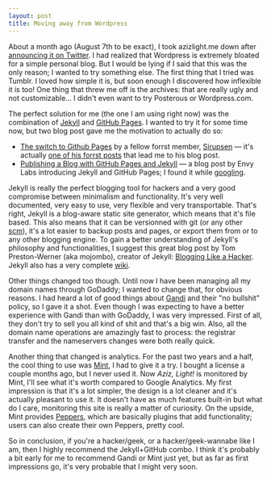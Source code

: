 ```yaml
---
layout: post
title: Moving away from Wordpress
---
```


About a month ago (August 7th to be exact), I took azizlight.me down after [announcing it on Twitter](http://twitter.com/aziz_light/status/20543062082). I had realized that Wordpress is extremely bloated for a simple personal blog. But I would be lying if I said that this was the only reason; I wanted to try something else. The first thing that I tried was Tumblr. I loved how simple it is, but soon enough I discovered how inflexible it is too! One thing that threw me off is the archives: that are really ugly and not customizable&#8230; I didn't even want to try Posterous or Wordpress.com.

The perfect solution for me (the one I am using right now) was the combination of [Jekyll](http://tom.preston-werner.com/jekyll/) and [GitHub Pages](http://pages.github.com/). I wanted to try it for some time now, but two blog post gave me the motivation to actually do so:

* [The switch to Github Pages](http://sirupsen.github.com/the-switch-to-github-pages/) by a fellow forrst member, [Sirupsen](http://forrst.com/people/sirupsen) &mdash; it's actually [one of his forrst posts](http://forrst.com/posts/Sirupsen_and_his_codeabouts-eJb) that lead me to his blog post.
* [Publishing a Blog with GitHub Pages and Jekyll](http://blog.envylabs.com/2009/08/publishing-a-blog-with-github-pages-and-jekyll/) &mdash; a blog post by Envy Labs introducing Jekyll and GitHub Pages; I found it while [googling](http://www.google.com/search?q=jekyll+github+pages).

Jekyll is really the perfect blogging tool for hackers and a very good compromise between minimalism and functionality. It's very well documented, very easy to use, very flexible and very transportable. That's right, Jekyll is a blog-aware static site generator, which means that it's file based. This also means that it can be versionned with git (or any other [scm](http://en.wikipedia.org/wiki/Comparison_of_revision_control_software)), it's a lot easier to backup posts and pages, or export them from or to any other blogging engine. To gain a better understanding of Jekyll's philosophy and functionalities, I suggest this great blog post by Tom Preston-Werner (aka mojombo), creator of Jekyll: [Blogging Like a Hacker](http://tom.preston-werner.com/2008/11/17/blogging-like-a-hacker.html). Jekyll also has a very complete [wiki](http://wiki.github.com/mojombo/jekyll).

Other things changed too though. Until now I have been managing all my domain names through GoDaddy; I wanted to change that, for obvious reasons. I had heard a lot of good things about [Gandi](http://www.gandi.net/) and their "no bullshit" policy, so I gave it a shot. Even though I was expecting to have a better experience with Gandi than with GoDaddy, I was very impressed. First of all, they don't try to sell you all kind of shit and that's a big win. Also, all the domain name operations are amazingly fast to process: the registrar transfer and the nameservers changes were both really quick.

Another thing that changed is analytics. For the past two years and a half, the cool thing to use was [Mint](http://haveamint.com/), I had to give it a try. I bought a license a couple months ago, but I never used it. Now *Aziz, Light!* is monitored by Mint, I'll see what it's worth compared to Google Analytics. My first impression is that it's a lot simpler, the design is a lot cleaner and it's actually pleasant to use it. It doesn't have as much features built-in but what do I care, monitoring this site is really a matter of curiosity. On the upside, Mint provides [Peppers](http://haveamint.com/peppermill/), which are basically plugins that add functionality; users can also create their own Peppers, pretty cool.

So in conclusion, if you're a hacker/geek, or a hacker/geek-wannabe like I am, then I highly recommend the Jekyll+GitHub combo. I think it's probably a bit early for me to recommend Gandi or Mint just yet, but as far as first impressions go, it's very probable that I might very soon.
